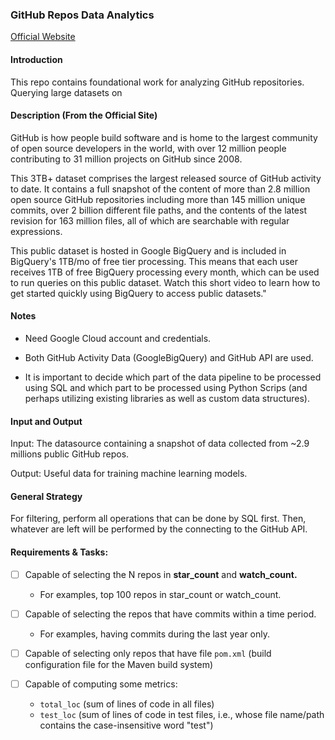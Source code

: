 ### GitHub Repos Data Analytics

[Official Website](https://console.cloud.google.com/marketplace/product/github/github-repos?pli=1&project=friendly-medley-356508)

#### Introduction

This repo contains foundational work for analyzing GitHub repositories. Querying large datasets on 

#### Description (From the Official Site)

GitHub is how people build software and is home to the largest community of open source developers in the 
world, with over 12 million people contributing to 31 million projects on GitHub since 2008.

This 3TB+ dataset comprises the largest released source of GitHub activity to date. It contains a full snapshot of the 
content of more than 2.8 million open source GitHub repositories including more than 145 million unique commits, over 2 
billion different file paths, and the contents of the latest revision for 163 million files, all of which are searchable 
with regular expressions.

This public dataset is hosted in Google BigQuery and is included in BigQuery's 1TB/mo of free tier processing. This 
means that each user receives 1TB of free BigQuery processing every month, which can be used to run queries on this 
public dataset. Watch this short video to learn how to get started quickly using BigQuery to access public datasets."

#### Notes

- Need Google Cloud account and credentials.

- Both GitHub Activity Data (GoogleBigQuery) and GitHub API are used.

- It is important to decide which part of the data pipeline to be processed using SQL and which part to be processed
using Python Scrips (and perhaps utilizing existing libraries as well as custom data structures).

#### Input and Output

Input: The datasource containing a snapshot of data collected from ~2.9 millions public GitHub repos.

Output: Useful data for training machine learning models.

#### General Strategy

For filtering, perform all operations that can be done by SQL first. Then, whatever are left will be performed by the
connecting to the GitHub API.

#### Requirements & Tasks:

- [ ] Capable of selecting the N repos in **star_count** and **watch_count.**

  - For examples, top 100 repos in star_count or watch_count.

- [ ] Capable of selecting the repos that have commits within a time period.

  - For examples, having commits during the last year only.

- [ ] Capable of selecting only repos that have file `pom.xml` (build configuration file for the Maven build system)

- [ ] Capable of computing some metrics:
  - `total_loc` (sum of lines of code in all files)
  - `test_loc` (sum of lines of code in  test files, i.e., whose file name/path contains the case-insensitive word "test")